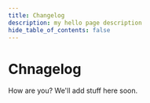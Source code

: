```yaml
---
title: Changelog
description: my hello page description
hide_table_of_contents: false
---
```


# Chnagelog

How are you? We'll add stuff here soon.